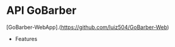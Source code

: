 # API GoBarber

[GoBarber-WebApp].(https://github.com/luiz504/GoBarber-Web)

* Features





















